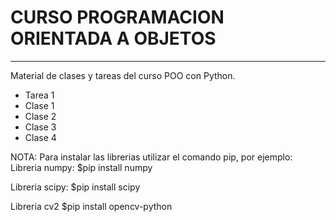 # CURSO PROGRAMACION ORIENTADA A OBJETOS
---
Material de clases y tareas del curso POO con Python.
- Tarea 1
- Clase 1
- Clase 2
- Clase 3
- Clase 4

NOTA: Para instalar las librerias utilizar el comando pip, por ejemplo:
Libreria numpy:
$pip install numpy

Libreria scipy:
$pip install scipy

Libreria cv2
$pip install opencv-python
